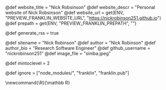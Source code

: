<!--
Global page variables used throughout website.
The website_* must be defined for the RSS to work.
-->
@def website_title = "Nick Robsinson"
@def website_descr = "Personal website of Nick Robsinson"
@def website_url = get(ENV, "PREVIEW_FRANKLIN_WEBSITE_URL", "https://nickrobinson251.github.io")
@def prepath = get(ENV, "PREVIEW_FRANKLIN_PREPATH", "")

@def generate_rss = true

@def sitename = "Nick Robinson"
@def author = "Nick Robinson"
@def author_bio = "Research Software Engineer"
@def github_username = "nickrobinson251"
@def image_file = "simba.jpeg"

<!--
Minimum title level to go in the table of content
-->
@def mintoclevel = 2

<!--
Files or directories that should be ignored by Franklin.
Indicate directories by ending the name with a `/`.
-->
@def ignore = ["node_modules/", "franklin", "franklin.pub"]

<!--
Global latex commands to used throughout pages.
It can be math commands but does not need to be.
For instance:
* \newcommand{\phrase}{This is a long phrase to copy.}
-->
\newcommand{\R}{\mathbb R}
